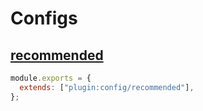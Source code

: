 # Configs

## [recommended](https://github.com/tyankatsu0105/eslint-plugin-config/tree/master/lib/configs/recommended.ts)

```js
module.exports = {
  extends: ["plugin:config/recommended"],
};
```
